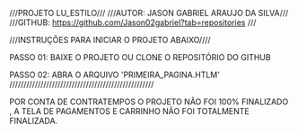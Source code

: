 ///PROJETO LU_ESTILO///
///AUTOR: JASON GABRIEL ARAUJO DA SILVA///
///GITHUB: https://github.com/Jason02gabriel?tab=repositories ///

///INSTRUÇÕES PARA INICIAR O PROJETO ABAIXO////

PASSO 01: BAIXE O PROJETO OU CLONE O REPOSITÓRIO DO GITHUB

PASSO 02: ABRA O ARQUIVO 'PRIMEIRA_PAGINA.HTLM'
///////////////////////////////////////////////////


POR CONTA DE CONTRATEMPOS O PROJETO NÃO FOI 100% FINALIZADO , A TELA DE PAGAMENTOS E CARRINHO NÃO FOI TOTALMENTE FINALIZADA.


